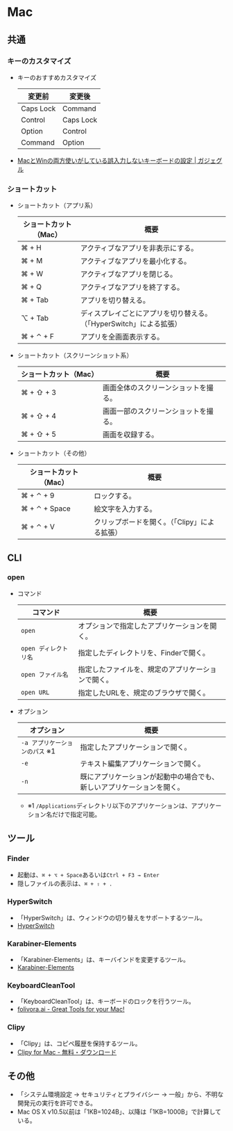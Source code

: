 # Mac

## 共通

### キーのカスタマイズ

- キーのおすすめカスタマイズ

  | 変更前    | 変更後    |
  | --------- | --------- |
  | Caps Lock | Command   |
  | Control   | Caps Lock |
  | Option    | Control   |
  | Command   | Option    |

- [MacとWinの両方使いがしている誤入力しないキーボードの設定 | ガジェグル](https://gazyeguru.com/mac%E3%81%A8win%E3%81%AE%E4%B8%A1%E6%96%B9%E4%BD%BF%E3%81%84%E3%81%8C%E3%81%97%E3%81%A6%E3%81%84%E3%82%8B%E3%82%AD%E3%83%BC%E3%83%9C%E3%83%BC%E3%83%89%E3%81%AE%E8%A8%AD%E5%AE%9A/)

### ショートカット

- ショートカット（アプリ系）

  | ショートカット（Mac） | 概要                                                         |
  | --------------------- | ------------------------------------------------------------ |
  | ⌘ + H                 | アクティブなアプリを非表示にする。                           |
  | ⌘ + M                 | アクティブなアプリを最小化する。                             |
  | ⌘ + W                 | アクティブなアプリを閉じる。                                 |
  | ⌘ + Q                 | アクティブなアプリを終了する。                               |
  | ⌘ + Tab               | アプリを切り替える。                                         |
  | ⌥ + Tab               | ディスプレイごとにアプリを切り替える。（「HyperSwitch」による拡張） |
  | ⌘ + ⌃ + F             | アプリを全画面表示する。                                     |
  
- ショートカット（スクリーンショット系）

  | ショートカット（Mac） | 概要                                 |
  | --------------------- | ------------------------------------ |
  | ⌘ + ⇧ + 3             | 画面全体のスクリーンショットを撮る。 |
  | ⌘ + ⇧ + 4             | 画面一部のスクリーンショットを撮る。 |
  | ⌘ + ⇧ + 5             | 画面を収録する。                     |

- ショートカット（その他）

  | ショートカット（Mac） | 概要                                          |      |
  | --------------------- | --------------------------------------------- | ---- |
  | ⌘ + ⌃ + 9             | ロックする。                                  |      |
  | ⌘ + ⌃ + Space         | 絵文字を入力する。                            |      |
  | ⌘ + ⌃ + V             | クリップボードを開く。（「Clipy」による拡張） |      |

## CLI

### open

- コマンド

  | コマンド              | 概要                                               |
  | --------------------- | -------------------------------------------------- |
  | `open`                | オプションで指定したアプリケーションを開く。       |
  | `open ディレクトリ名` | 指定したディレクトリを、Finderで開く。             |
  | `open ファイル名`     | 指定したファイルを、規定のアプリケーションで開く。 |
  | `open URL`            | 指定したURLを、規定のブラウザで開く。              |

- オプション

  | オプション                     | 概要                                                         |
  | ------------------------------ | ------------------------------------------------------------ |
  | `-a アプリケーションのパス` ※1 | 指定したアプリケーションで開く。                             |
  | `-e`                           | テキスト編集アプリケーションで開く。                         |
  | `-n`                           | 既にアプリケーションが起動中の場合でも、新しいアプリケーションを開く。 |

  - ※1 `/Applications`ディレクトリ以下のアプリケーションは、アプリケーション名だけで指定可能。

## ツール

### Finder

- 起動は、`⌘ + ⌥ + Space`あるいは`Ctrl + F3 → Enter`
- 隠しファイルの表示は、`⌘ + ⇧ + .`

### HyperSwitch

- 「HyperSwitch」は、ウィンドウの切り替えをサポートするツール。
- [HyperSwitch](https://bahoom.com/hyperswitch)

### Karabiner-Elements

- 「Karabiner-Elements」は、キーバインドを変更するツール。
- [Karabiner-Elements](https://karabiner-elements.pqrs.org/)

### KeyboardCleanTool

- 「KeyboardCleanTool」は、キーボードのロックを行うツール。
- [folivora.ai - Great Tools for your Mac!](https://folivora.ai/keyboardcleantool)

### Clipy

- 「Clipy」は、コピペ履歴を保持するツール。
- [Clipy for Mac - 無料・ダウンロード](https://clipy.softonic.jp/mac)

## その他

- 「システム環境設定 -> セキュリティとプライバシー -> 一般」から、不明な開発元の実行を許可できる。
- Mac OS X v10.5以前は「1KB=1024B」、以降は「1KB=1000B」で計算している。
